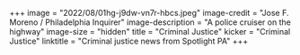 +++
image = "2022/08/01hg-j9dw-vn7r-hbcs.jpeg"
image-credit = "Jose F. Moreno / Philadelphia Inquirer"
image-description = "A police cruiser on the highway"
image-size = "hidden"
title = "Criminal Justice"
kicker = "Criminal Justice"
linktitle = "Criminal justice news from Spotlight PA"
+++
